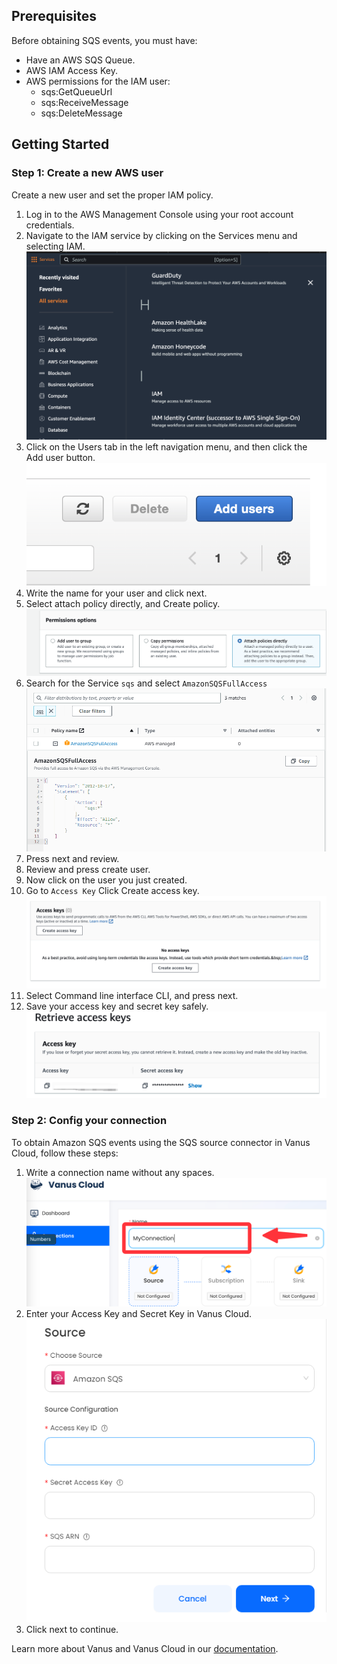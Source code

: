 ## Prerequisites

Before obtaining SQS events, you must have:

- Have an AWS SQS Queue.
- AWS IAM Access Key.
- AWS permissions for the IAM user:
  - sqs:GetQueueUrl
  - sqs:ReceiveMessage
  - sqs:DeleteMessage

## Getting Started

### Step 1: Create a new AWS user

Create a new user and set the proper IAM policy.

1. Log in to the AWS Management Console using your root account credentials.
2. Navigate to the IAM service by clicking on the Services menu and selecting IAM.
   ![](images/findIAM.png)
3. Click on the Users tab in the left navigation menu, and then click the Add user button.
   ![](images/AddUser.png)
4. Write the name for your user and click next.
5. Select attach policy directly, and Create policy.
   ![](images/permissionoption.png)
6. Search for the Service `sqs` and select `AmazonSQSFullAccess`
   ![](images/full-access.png)
7. Press next and review.
8. Review and press create user.
9. Now click on the user you just created.
10. Go to `Access Key` Click Create access key.
    ![](images/createAccesskey.png)
11. Select Command line interface CLI, and press next.
12. Save your access key and secret key safely.
    ![](images/img.png)

### Step 2: Config your connection

To obtain Amazon SQS events using the SQS source connector in Vanus Cloud, follow these steps:

1. Write a connection name without any spaces.  
   ![img.png](images/name.png)
2. Enter your Access Key and Secret Key in Vanus Cloud.  
   ![img.png](images/vanus-sqs.png)
3. Click next to continue.  

Learn more about Vanus and Vanus Cloud in our [documentation](https://docs.vanus.ai).
